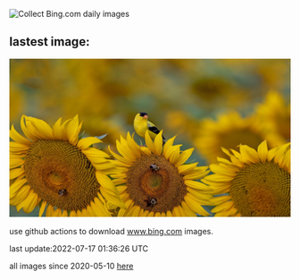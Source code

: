![Collect Bing.com daily images](https://github.com/counter2015/bing-daily-images/workflows/Collect%20Bing.com%20daily%20images/badge.svg)
## lastest image:
![](images/AmericanGoldfinch.jpg)

use github actions to download www.bing.com images.

last update:2022-07-17 01:36:26 UTC

all images since 2020-05-10 [here](https://github.com/counter2015/bing-daily-images/tree/master/images) 

